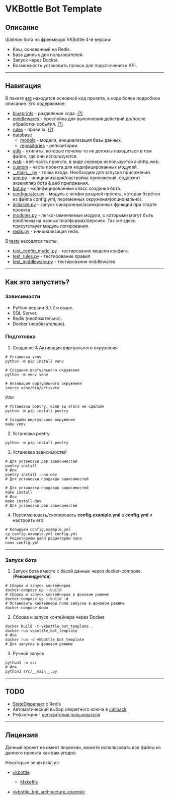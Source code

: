 # VKBottle Bot Template


## Описание

Шаблон бота на фреймворк VKBottle 4-й версии:

- Кэш, основанный на Redis.
- База данных для пользователей.
- Запуск через Docker.
- Возможность установить прокси для подключения к API.

---

## Навигация

В пакете [**src**](src) находится основной код проекта, в коде более подробное описание. Его содержимое:

- [blueprints](src/blueprints) - разделение
  кода. [(?)](https://vkbottle.readthedocs.io/ru/latest/tutorial/code-separation/)
- [middlewares](src/middlewares) - прослойка для выполнения действий до/после обработки
  события. [(?)](https://vkbottle.readthedocs.io/ru/latest/high-level/handling/middleware/)
- [rules](src/rules) - правила. [(?)](https://vkbottle.readthedocs.io/ru/latest/tutorial/rules/)
- [database](src/database)
    - [models](src/database/models) - модели, инициализация базы данных.
    - [repositories](src/database/repositories) - репозитории.
- [utils](src/utils) - утилиты, которые почему-то не должны находиться в том файле, где они используются.
- [web](src/web) - веб-часть проекта, в виде сервера используется aiohttp.web.
- [custom](src/custom) - часть проекта для модифицированных модулей.
- [\_\_main\_\_.py](src/__main__.py) - точка входа. Необходим для запуска приложений.
- [app.py](src/app.py) - инициализация/настройка приложений, содержит экземпляр бота & веб приложения.
- [bot.py](src/bot.py) - модифицированный класс создания бота.
- [configurator.py](src/configurator.py) - модуль с конфигурацией проекта, которая берётся из файла config.yml,
  переменных окружения(опционально).
- [initialize.py](src/initialize.py) - запуск синхронных/асинхронных функций при старте проекта.
- [modules.py](src/modules.py) - легко-заменяемые модули, с которыми могут быть проблемы на разных платформах/версиях.
  Так же здесь присутствует модуль логирования.
- [redis.py](src/redis.py) - инициализация redis.

В [tests](tests) находятся тесты:
- [test_config_model.py](tests/test_config_model.py) - тестирование модели конфига.
- [test_rules.py](tests/test_rules.py) - тестирование правил
- [test_middleware.py](tests/test_middleware.py) - тестирование middlewares

---

## Как это запустить?

### Зависимости

- Python версии 3.7.2 и выше.
- SQL Server.
- Redis (необязательно).
- Docker (необязательно).

### Подготовка

1. Создание & Активация виртуального окружения

```shell
# Установка venv
python -m pip install venv

# Создание виртуального окружения
python -m venv venv

# Активация виртуального окружения
source venv/bin/activate
```
Или
```shell
# Установка poetry, если вы этого не сделали
python -m pip install poetry

# Создаём виртуальное окружение
make venv
```

2. Установка poetry

```shell
python -m pip install poetry
```

3. Установка зависимостей

```shell
# Для установки дев зависимостей
poetry install
# Или
poetry install --no-dev
# Для установки продакшн зависимостей
```
```shell
# Для установки продакшн зависимостей
make install
# Или
make install-dev
# Для установки дев зависимостей
```

4. Переименовать/скопировать **config.example.yml** в **config.yml** и настроить его.

```shell
# Копируем config.example.yml
cp config.example.yml config.yml
# Редактируем файл редактором nano
nano config.yml
```

---

### Запуск бота

1. Запуск бота вместе с базой данных через docker-compose. (**Рекомендуется**)

```shell
# Сборка и запуск контейнеров
docker-compose up --build
# Сборка и запуск контейнеров в фоновом режиме
docker-compose up --build -d
# Остановить контейнеры поле запуска в фоновом режиме
docker-compose down
```

2. Сборка и запуск контейнера через Docker

```shell
docker build -t vkbottle_bot_template .
docker run vkbottle_bot_template
# Или
docker run -d vkbottle_bot_template
# Для запуска в фоновом режиме
```

3. Ручной запуск
```shell
python3 -m src
# Или
python3 src/__main__.py
```

---

## TODO

- [StateDispenser](src/custom/StateDispenser.py) с Redis
- Автоматический выбор секретного ключа в [callback](src/web/callback.py)
- Рефакторинг [репозитория пользователя](src/database/repositories/user.py)

---

## Лицензия
Данный проект не имеет лицензии, можете использовать все файлы из данного проекта как вам угодно.

Некоторые вещи взял из:
- [vkbottle](https://github.com/vkbottle/vkbottle) 
  - [Makefile](Makefile)

- [vkbottle_bot_architecture_example](https://github.com/nomilkinmyhome/vkbottle_bot_architecture_example)